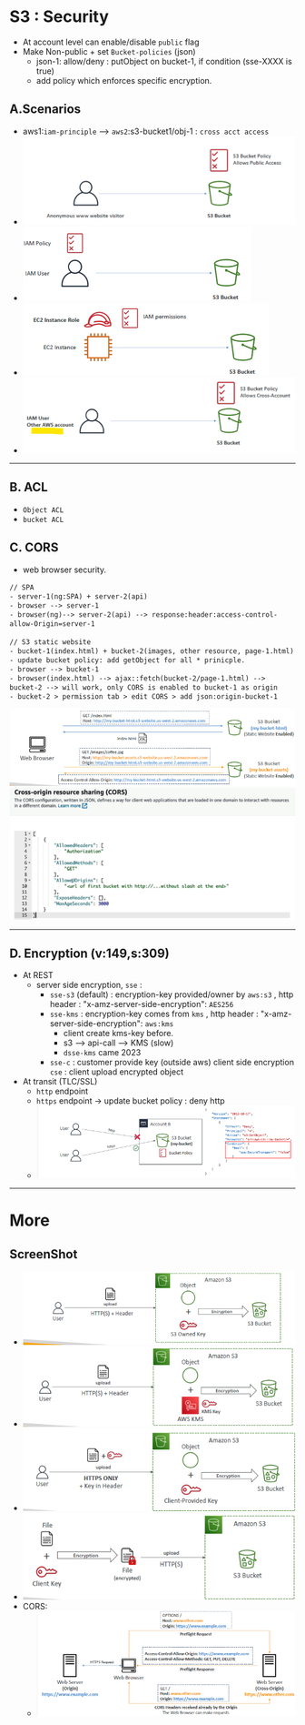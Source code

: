 # S3 : Security
- At account level can enable/disable `public` flag
- Make Non-public + set `Bucket-policies` (json)
  - json-1: allow/deny : putObject on bucket-1, if condition (sse-XXXX is true)
  - add policy which enforces specific encryption.

## A.Scenarios
- aws1:`iam-principle` --> `aws2`:s3-bucket1/obj-1 : `cross acct access`
- ![img.png](../99_img/storage/s3-1/img.png)
- ![img_1.png](../99_img/storage/s3-1/img_1.png)
- ![img_2.png](../99_img/storage/s3-1/img_2.png)
- ![img_3.png](../99_img/storage/s3-1/img_3.png)

---
## B. ACL
- `Object ACL`
- `bucket ACL`

## C. CORS
- web browser security.
```
// SPA
- server-1(ng:SPA) + server-2(api)
- browser --> server-1
- browser(ng)--> server-2(api) --> response:header:access-control-allow-Origin=server-1

// S3 static website
- bucket-1(index.html) + bucket-2(images, other resource, page-1.html)
- update bucket policy: add getObject for all * prinicple.
- browser --> bucket-1
- browser(index.html) --> ajax::fetch(bucket-2/page-1.html) --> bucket-2 --> will work, only CORS is enabled to bucket-1 as origin 
- bucket-2 > permission tab > edit CORS > add json:origin-bucket-1
```
![img_6.png](../99_img/storage/s3-3/img_6.png)
![img_7.png](../99_img/storage/s3-3/img_7.png)

---
## D. Encryption (v:149,s:309)
- At REST
  - server side encryption, `sse` :
    - `sse-s3` (default) : encryption-key provided/owner by `aws:s3` , http header : "x-amz-server-side-encryption": `AES256`
    - `sse-kms` : encryption-key comes from `kms` ,  http header : "x-amz-server-side-encryption": `aws:kms`
      - client create kms-key before.
      - s3 --> api-call --> KMS (slow)
      - `dsse-kms` came 2023
    - `sse-c` : customer provide key (outside aws)
  client side encryption `cse` : client upload encrypted object
- At transit (TLC/SSL)
  - `http` endpoint
  - `https` endpoint -> update bucket policy : deny http
  - ![img.png](../99_img/storage/s3-3/img.png)

---
# More
## ScreenShot
- ![img_1.png](../99_img/storage/s3-3/img_1.png)
- ![img_2.png](../99_img/storage/s3-3/img_2.png)
- ![img_3.png](../99_img/storage/s3-3/img_3.png)
- ![img_4.png](../99_img/storage/s3-3/img_4.png)
- CORS:
  - ![img_5.png](../99_img/storage/s3-3/img_5.png)